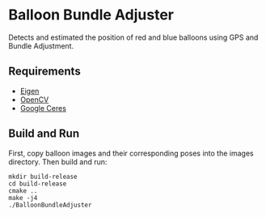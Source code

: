 # Balloon Bundle Adjuster
Detects and estimated the position of red and blue balloons using GPS and Bundle Adjustment.

## Requirements
* [Eigen](https://github.com/eigenteam/eigen-git-mirror)
* [OpenCV](https://github.com/opencv/opencv)
* [Google Ceres](http://ceres-solver.org/installation.html)

## Build and Run
First, copy balloon images and their corresponding poses into the images directory. Then build and run:

```
mkdir build-release
cd build-release
cmake ..
make -j4
./BalloonBundleAdjuster
```


